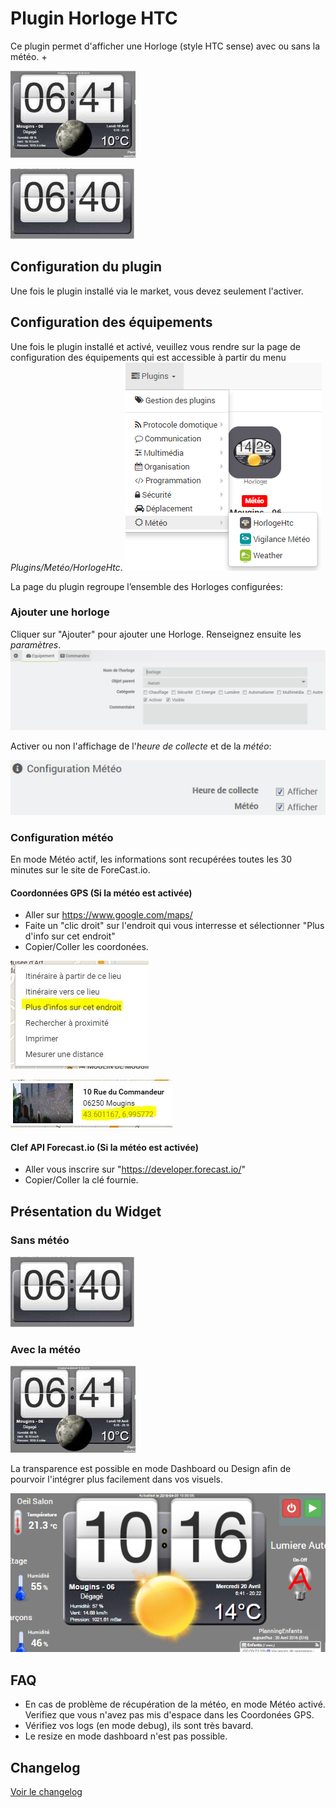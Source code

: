 # Plugin Horloge HTC

Ce plugin permet d'afficher une Horloge (style HTC sense) avec ou sans la météo. +

![Horloge avec météo](../images/HorlogeAvecMeteo.png "Horloge avec météo")

![Horloge sans météo](../images/HorlogeSansMeteo.png "Horloge sans météo")

## Configuration du plugin
 
Une fois le plugin installé via le market, vous devez seulement l'activer.
	
## Configuration des équipements

Une fois le plugin installé et activé, veuillez vous rendre sur la page de configuration des équipements qui est accessible à partir du menu *Plugins/Metéo/HorlogeHtc*.
![menu plugin](../images/Plugin.png "menu plugin")

La page du plugin regroupe l’ensemble des Horloges configurées:

### Ajouter une horloge
Cliquer sur "Ajouter" pour ajouter une Horloge. Renseignez ensuite les *paramètres*.
![Paramètres](../images/HorlogeHtc-General.png "Paramètres")

Activer ou non l'affichage de l'*heure de collecte* et de la *météo*:

![Options](../images/options.png "Options")

### Configuration météo

En mode Météo actif, les informations sont recupérées toutes les 30 minutes sur le site de ForeCast.io.

#### Coordonnées GPS (Si la météo est activée)
- Aller sur https://www.google.com/maps/
- Faite un "clic droit" sur l'endroit qui vous interresse et sélectionner "Plus d'info sur cet endroit"
- Copier/Coller les coordonées.

![Etape 2](../images/GoogleMap01.jpg "Etape 2") 

![Etape 3](../images/GoogleMap02.jpg "Etape 3")

#### Clef API Forecast.io (Si la météo est activée)
- Aller vous inscrire sur "https://developer.forecast.io/" 
- Copier/Coller la clé fournie.

## Présentation du Widget

### Sans météo

![Horloge sans météo](../images/HorlogeSansMeteo.png "Horloge sans météo")

### Avec la météo

![Horloge avec météo](../images/HorlogeAvecMeteo.png "Horloge avec météo")

La transparence est possible en mode Dashboard ou Design afin de pourvoir l'intégrer plus facilement dans vos visuels.

![Horloge sans météo](../images/Design.png "Horloge avec météo")

## FAQ

- En cas de problème de récupération de la météo, en mode Météo activé. Verifiez que vous n'avez pas mis d'espace dans les Coordonées GPS.
- Vérifiez vos logs (en mode debug), ils sont très bavard.
- Le resize en mode dashboard n'est pas possible.

## Changelog

[Voir le changelog]({{site.baseurl}}/#language#/changelog/)
